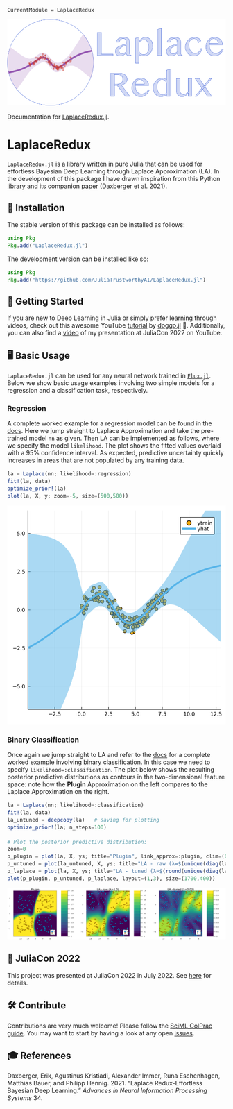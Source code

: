 

``` @meta
CurrentModule = LaplaceRedux
```

![](assets/wide_logo.png)

Documentation for [LaplaceRedux.jl](https://github.com/JuliaTrustworthyAI/LaplaceRedux.jl).

# LaplaceRedux

`LaplaceRedux.jl` is a library written in pure Julia that can be used for effortless Bayesian Deep Learning through Laplace Approximation (LA). In the development of this package I have drawn inspiration from this Python [library](https://aleximmer.github.io/Laplace/index.html#setup) and its companion [paper](https://arxiv.org/abs/2106.14806) (Daxberger et al. 2021).

## 🚩 Installation

The stable version of this package can be installed as follows:

``` julia
using Pkg
Pkg.add("LaplaceRedux.jl")
```

The development version can be installed like so:

``` julia
using Pkg
Pkg.add("https://github.com/JuliaTrustworthyAI/LaplaceRedux.jl")
```

## 🏃 Getting Started

If you are new to Deep Learning in Julia or simply prefer learning through videos, check out this awesome YouTube [tutorial](https://www.youtube.com/channel/UCQwQVlIkbalDzmMnr-0tRhw) by [doggo.jl](https://www.youtube.com/@doggodotjl/about) 🐶. Additionally, you can also find a [video](https://www.youtube.com/watch?v=oWko8FRj_64) of my presentation at JuliaCon 2022 on YouTube.

## 🖥️ Basic Usage

`LaplaceRedux.jl` can be used for any neural network trained in [`Flux.jl`](https://fluxml.ai/Flux.jl/dev/). Below we show basic usage examples involving two simple models for a regression and a classification task, respectively.

### Regression

A complete worked example for a regression model can be found in the [docs](https://www.paltmeyer.com/LaplaceRedux.jl/dev/tutorials/regression/). Here we jump straight to Laplace Approximation and take the pre-trained model `nn` as given. Then LA can be implemented as follows, where we specify the model `likelihood`. The plot shows the fitted values overlaid with a 95% confidence interval. As expected, predictive uncertainty quickly increases in areas that are not populated by any training data.

``` julia
la = Laplace(nn; likelihood=:regression)
fit!(la, data)
optimize_prior!(la)
plot(la, X, y; zoom=-5, size=(500,500))
```

![](index_files/figure-commonmark/cell-4-output-1.svg)

### Binary Classification

Once again we jump straight to LA and refer to the [docs](https://www.paltmeyer.com/LaplaceRedux.jl/dev/tutorials/mlp/) for a complete worked example involving binary classification. In this case we need to specify `likelihood=:classification`. The plot below shows the resulting posterior predictive distributions as contours in the two-dimensional feature space: note how the **Plugin** Approximation on the left compares to the Laplace Approximation on the right.

``` julia
la = Laplace(nn; likelihood=:classification)
fit!(la, data)
la_untuned = deepcopy(la)   # saving for plotting
optimize_prior!(la; n_steps=100)

# Plot the posterior predictive distribution:
zoom=0
p_plugin = plot(la, X, ys; title="Plugin", link_approx=:plugin, clim=(0,1))
p_untuned = plot(la_untuned, X, ys; title="LA - raw (λ=$(unique(diag(la_untuned.P₀))[1]))", clim=(0,1), zoom=zoom)
p_laplace = plot(la, X, ys; title="LA - tuned (λ=$(round(unique(diag(la.prior.P₀))[1],digits=2)))", clim=(0,1), zoom=zoom)
plot(p_plugin, p_untuned, p_laplace, layout=(1,3), size=(1700,400))
```

![](index_files/figure-commonmark/cell-7-output-1.svg)

## 📢 JuliaCon 2022

This project was presented at JuliaCon 2022 in July 2022. See [here](https://pretalx.com/juliacon-2022/talk/Z7MXFS/) for details.

## 🛠️ Contribute

Contributions are very much welcome! Please follow the [SciML ColPrac guide](https://github.com/SciML/ColPrac). You may want to start by having a look at any open [issues](https://github.com/JuliaTrustworthyAI/LaplaceRedux.jl/issues).

## 🎓 References

Daxberger, Erik, Agustinus Kristiadi, Alexander Immer, Runa Eschenhagen, Matthias Bauer, and Philipp Hennig. 2021. “Laplace Redux-Effortless Bayesian Deep Learning.” *Advances in Neural Information Processing Systems* 34.
